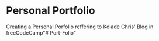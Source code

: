 # Personal Portfolio
Creating a Personal Porfolio reffering to Kolade Chris' Blog in freeCodeCamp"# Port-Folio" 
